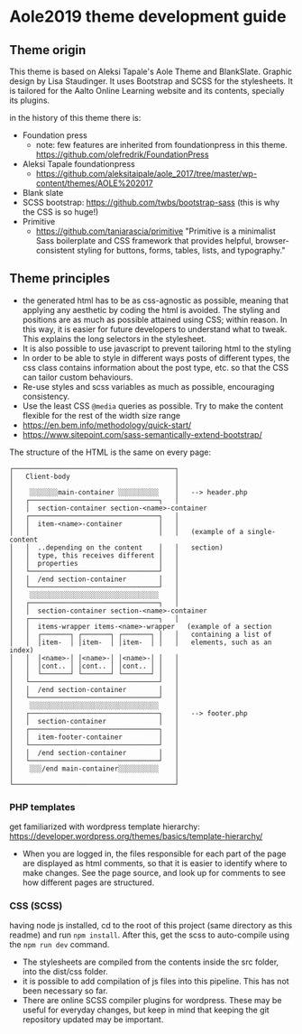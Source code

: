 # Aole2019 theme development guide
## Theme origin

This theme is based on Aleksi Tapale's Aole Theme and BlankSlate. Graphic design by Lisa Staudinger. It uses Bootstrap and SCSS for the stylesheets. It is tailored for the Aalto Online Learning website and its contents, specially its plugins.

in the history of this theme there is:
* Foundation press
  * note: few features are inherited from foundationpress in this theme. https://github.com/olefredrik/FoundationPress
* Aleksi Tapale foundationpress
  * https://github.com/aleksitaipale/aole_2017/tree/master/wp-content/themes/AOLE%202017
* Blank slate
* SCSS bootstrap: https://github.com/twbs/bootstrap-sass (this is why the CSS is so huge!)
* Primitive
  * https://github.com/taniarascia/primitive "Primitive is a minimalist Sass boilerplate and CSS framework that provides helpful, browser-consistent styling for buttons, forms, tables, lists, and typography."



## Theme principles

* the generated html has to be as css-agnostic as possible, meaning that applying any aesthetic by coding the html is avoided. The styling and positions are as much as possible attained using CSS; within reason. In this way, it is easier for future developers to understand what to tweak. This explains the long selectors in the stylesheet.
* It is also possible to use javascript to prevent tailoring html to the styling
* In order to be able to style in different ways posts of different types, the css class contains information about the post type, etc. so that the CSS can tailor custom behaviours.
* Re-use styles and scss variables as much as possible, encouraging consistency.
* Use the least CSS `@media` queries as possible. Try to make the content flexible for the rest of the width size range
* https://en.bem.info/methodology/quick-start/
* https://www.sitepoint.com/sass-semantically-extend-bootstrap/

The structure of the HTML is the same on every page:

```
┌────────────────────────────────────────┐   
│   Client-body                          │   
│                                        │   
│    ░░░░░░░main-container ░░░░░░░░░░    │   --> header.php
│   ┌────────────────────────────────┐   │   
│   │  section-container section-<name>-container  
│   ┌────────────────────────────────┐   │   
│   │  item-<name>-container         │   │   
│   │                                │   │   (example of a single-content
│   │  ..depending on the content    │   │   section)
│   │  type, this receives different │   │   
│   │  properties                    │   │   
│   └────────────────────────────────┘   │   
│   │  /end section-container        │   │   
│   └────────────────────────────────┘   │   
│    ░░░░░░░░░░░░░░░░░░░░░░░░░░░░░░░░    │   
│   ┌────────────────────────────────┐   │   
│   │  section-container section-<name>-container     
│   ┌────────────────────────────────┐   │   
│   │  items-wrapper items-<name>-wrapper   (example of a section
│   │  ┌───────┐ ┌───────┐ ┌───────┐ │   │   containing a list of
│   │  │item-  │ │item-  │ │item-  │ │   │   elements, such as an index)
│   │  │<name>-│ │<name>-│ │<name>-│ │   │   
│   │  │cont.. │ │cont.. │ │cont.. │ │   │   
│   │  └───────┘ └───────┘ └───────┘ │   │   
│   └────────────────────────────────┘   │   
│   │  /end section-container        │   │   
│   └────────────────────────────────┘   │   
│    ░░░░░░░░░░░░░░░░░░░░░░░░░░░░░░░░    │   
│   ┌────────────────────────────────┐   │   --> footer.php  
│   │  section-container             │   │   
│   ┌────────────────────────────────┐   │   
│   │  item-footer-container         │   │     
│   └────────────────────────────────┘   │   
│   │  /end section-container        │   │   
│   └────────────────────────────────┘   │   
│    ░░░/end main-container░░░░░░░░░░    │
│                                        │   
└────────────────────────────────────────┘   
```

### PHP templates

get familiarized with wordpress template hierarchy: https://developer.wordpress.org/themes/basics/template-hierarchy/

* When you are logged in, the files responsible for each part of the page are displayed as html comments, so that it is easier to identify where to make changes. See the page source, and look up for comments to see how different pages are structured.

### CSS (SCSS)

having node js installed, cd to the root of this project (same directory as this readme) and run `npm install`. After this, get the scss to auto-compile using the `npm run dev` command.
* The stylesheets are compiled from the contents inside the src folder, into the dist/css folder.
* it is possible to add compilation of js files into this pipeline. This has not been necessary so far.
* There are online SCSS compiler plugins for wordpress. These may be useful for everyday changes, but keep in mind that keeping the git repository updated may be important.
